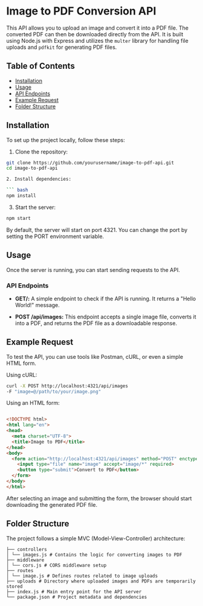 # Image to PDF Conversion API

This API allows you to upload an image and convert it into a PDF file. The converted PDF can then be downloaded directly from the API. It is built using Node.js with Express and utilizes the `multer` library for handling file uploads and `pdfkit` for generating PDF files.

## Table of Contents

- [Installation](#installation)
- [Usage](#usage)
- [API Endpoints](#api-endpoints)
- [Example Request](#example-request)
- [Folder Structure](#folder-structure)


## Installation

To set up the project locally, follow these steps:

1. Clone the repository:

  ```bash
  git clone https://github.com/yourusername/image-to-pdf-api.git
  cd image-to-pdf-api

2. Install dependencies:

  ``` bash
  npm install
  ``` 

3. Start the server:

  ```  bash
  npm start
  ``` 

By default, the server will start on port 4321. You can change the port by setting the PORT environment variable.

## Usage
Once the server is running, you can start sending requests to the API.

### API Endpoints

- **GET/:**  A simple endpoint to check if the API is running. It returns a "Hello World!" message.

- **POST /api/images:** This endpoint accepts a single image file, converts it into a PDF, and returns the PDF file as a downloadable response.

## Example Request
To test the API, you can use tools like Postman, cURL, or even a simple HTML form.

Using cURL:
```  bash
curl -X POST http://localhost:4321/api/images
-F "image=@/path/to/your/image.png"
``` 

Using an HTML form:
```  html

<!DOCTYPE html>
<html lang="en">
<head>
  <meta charset="UTF-8">
  <title>Image to PDF</title>
</head>
<body>
  <form action="http://localhost:4321/api/images" method="POST" enctype="multipart/form-data">
    <input type="file" name="image" accept="image/*" required>
    <button type="submit">Convert to PDF</button>
  </form>
</body>
</html>
``` 
After selecting an image and submitting the form, the browser should start downloading the generated PDF file.

## Folder Structure
The project follows a simple MVC (Model-View-Controller) architecture:

``` 
├── controllers
│ └── images.js # Contains the logic for converting images to PDF
├── middleware
│ └── cors.js # CORS middleware setup
├── routes
│ └── image.js # Defines routes related to image uploads
├── uploads # Directory where uploaded images and PDFs are temporarily stored
├── index.js # Main entry point for the API server
└── package.json # Project metadata and dependencies
``` 



